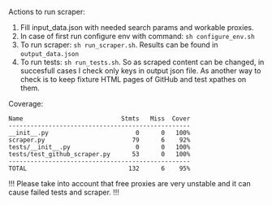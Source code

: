 Actions to run scraper:
1. Fill input_data.json with needed search params and workable proxies.
2. In case of first run configure env with command: `sh configure_env.sh`
3. To run scraper: `sh run_scraper.sh`. Results can be found in `output_data.json`
4. To run tests: `sh run_tests.sh`. So as scraped content can be changed, in succesfull cases I check only keys in output json file. As another way to check is to keep fixture HTML pages of GitHub and test xpathes on them. 

Coverage:
```
Name                           Stmts   Miss  Cover
--------------------------------------------------
__init__.py                        0      0   100%
scraper.py                        79      6    92%
tests/__init__.py                  0      0   100%
tests/test_github_scraper.py      53      0   100%
--------------------------------------------------
TOTAL                            132      6    95%
```


!!! Please take into account that free proxies are very unstable and it can cause failed tests and scraper. !!!
